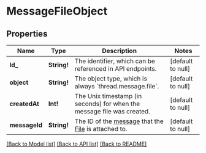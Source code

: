 # MessageFileObject

## Properties
Name | Type | Description | Notes
------------ | ------------- | ------------- | -------------
**Id_** | **String!** | The identifier, which can be referenced in API endpoints. | [default to null]
**object** | **String!** | The object type, which is always &#x60;thread.message.file&#x60;. | [default to null]
**createdAt** | **Int!** | The Unix timestamp (in seconds) for when the message file was created. | [default to null]
**messageId** | **String!** | The ID of the [message](/docs/api-reference/messages) that the [File](/docs/api-reference/files) is attached to. | [default to null]

[[Back to Model list]](../README.md#documentation-for-models) [[Back to API list]](../README.md#documentation-for-api-endpoints) [[Back to README]](../README.md)


